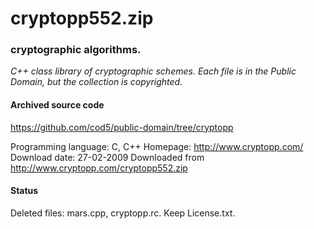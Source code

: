 # cryptopp552.zip #

### cryptographic algorithms. ###

*C++ class library of cryptographic schemes. Each file is in 
the Public Domain, but the collection is copyrighted.*

#### Archived source code ####
https://github.com/cod5/public-domain/tree/cryptopp

Programming language: C, C++
Homepage: http://www.cryptopp.com/
Download date: 27-02-2009
Downloaded from http://www.cryptopp.com/cryptopp552.zip

#### Status ####
Deleted files: mars.cpp, cryptopp.rc.
Keep License.txt.

